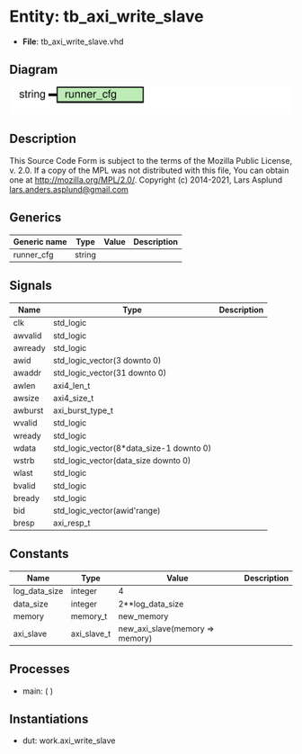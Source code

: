 # Entity: tb_axi_write_slave

- **File**: tb_axi_write_slave.vhd
## Diagram

![Diagram](tb_axi_write_slave.svg "Diagram")
## Description

This Source Code Form is subject to the terms of the Mozilla Public
License, v. 2.0. If a copy of the MPL was not distributed with this file,
You can obtain one at http://mozilla.org/MPL/2.0/.
Copyright (c) 2014-2021, Lars Asplund lars.anders.asplund@gmail.com
## Generics

| Generic name | Type   | Value | Description |
| ------------ | ------ | ----- | ----------- |
| runner_cfg   | string |       |             |
## Signals

| Name    | Type                                     | Description |
| ------- | ---------------------------------------- | ----------- |
| clk     | std_logic                                |             |
| awvalid | std_logic                                |             |
| awready | std_logic                                |             |
| awid    | std_logic_vector(3 downto 0)             |             |
| awaddr  | std_logic_vector(31 downto 0)            |             |
| awlen   | axi4_len_t                               |             |
| awsize  | axi4_size_t                              |             |
| awburst | axi_burst_type_t                         |             |
| wvalid  | std_logic                                |             |
| wready  | std_logic                                |             |
| wdata   | std_logic_vector(8*data_size-1 downto 0) |             |
| wstrb   | std_logic_vector(data_size downto 0)     |             |
| wlast   | std_logic                                |             |
| bvalid  | std_logic                                |             |
| bready  | std_logic                                |             |
| bid     | std_logic_vector(awid'range)             |             |
| bresp   | axi_resp_t                               |             |
## Constants

| Name          | Type        | Value                            | Description |
| ------------- | ----------- | -------------------------------- | ----------- |
| log_data_size | integer     |  4                               |             |
| data_size     | integer     |  2**log_data_size                |             |
| memory        | memory_t    |  new_memory                      |             |
| axi_slave     | axi_slave_t |  new_axi_slave(memory => memory) |             |
## Processes
- main: (  )
## Instantiations

- dut: work.axi_write_slave
